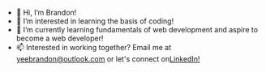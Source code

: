 - 👋 Hi, I’m Brandon!
- 👀 I’m interested in learning the basis of coding! 
- 🌱 I’m currently learning fundamentals of web development and aspire to become a web developer!
- 📫 Interested in working together? Email me at yeebrandon@outlook.com or let's connect on<a href='https://www.linkedin.com/in/brandonskyee/'>LinkedIn!</a>

<!---
xyzuka/xyzuka is a ✨ special ✨ repository because its `README.md` (this file) appears on your GitHub profile.
You can click the Preview link to take a look at your changes.
--->
